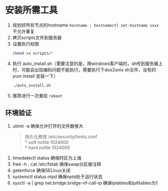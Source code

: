 # 安装所需工具

1. 规划好所有节点的hostname `hostname ; hostnamectl set-hostname xxxx` 不允许重复
2. 拷贝scripts文件到服务器
3. 设置执行权限
    ```sh
    chmod +x scripts/*
    ```
4. 执行 auto_install.sh（需要注意的是，用windows客户端的，sh传到服务器上时，可能会出现编码问题不能执行，需要执行下dos2unix sh文件，没有的yum install 安装一下）
    ```sh
    ./auto_install.sh
    ```
5. 推荐进行一次重启 `reboot`

## 环境验证
1. ulimit -a 确保允许打开的文件数够大
    > 持久化修改 /etc/security/limits.conf  
    > \*    soft    nofile    1024000  
    > \*    hard    nofile    1024000  
2. timedatectl status 确保时区为上海
3. free -h ; cat /etc/fstab 确保swap分区被注释
4. getenforce 确保SELinux关闭
5. systemctl status ntpd 确保nptd处于运行状态
6. sysctl -a | grep net.bridge.bridge-nf-call-ip 确保iptables和ip6tables为1